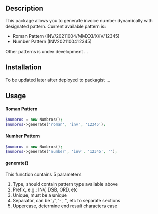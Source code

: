 ## Description
This package allows you to generate invoice number dynamically with designated pattern.
Current available pattern is:
* Roman Pattern (INV/20211004/MMXXI/X/IV/12345)
* Number Pattern (INV2021100412345)

Other patterns is under development ...

## Installation
To be updated later after deployed to packagist ...

## Usage
#### Roman Pattern
```php
$numbros = new Numbros();
$numbros->generate('roman', 'inv', '12345');
```

#### Number Pattern
```php
$numbros = new Numbros();
$numbros->generate('number', 'inv', '12345', '');
```

#### generate()
This function contains 5 parameters
1. Type, should contain pattern type available above
2. Prefix, e.g.: INV, DSB, ORD, etc
3. Unique, must be a unique
4. Separator, can be '/', '-', '', etc to separate sections
5. Uppercase, determine end result characters case

